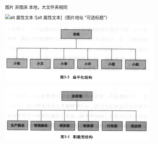 图片
非图床
本地，大文件夹相同

![alt 属性文本](图片地址)
![alt 属性文本]（图片地址 “可选标题”）

![扁平化](./图片/扁平化.png)

![职能型结构](./图片/职能型结构.JPG  "title" )